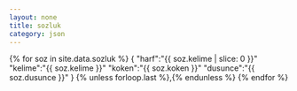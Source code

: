 ```yaml
---
layout: none
title: sozluk
category: json
---
```


{% for soz in site.data.sozluk %}
  {
    "harf":"{{ soz.kelime | slice: 0 }}"
    "kelime":"{{ soz.kelime }}"
    "koken":"{{ soz.koken }}"
    "dusunce":"{{ soz.dusunce }}"
  }
  {% unless forloop.last %},{% endunless %}
{% endfor %}
